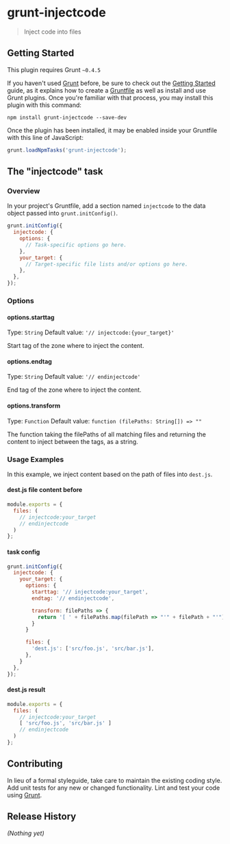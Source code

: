 # grunt-injectcode

> Inject code into files

## Getting Started
This plugin requires Grunt `~0.4.5`

If you haven't used [Grunt](http://gruntjs.com/) before, be sure to check out the [Getting Started](http://gruntjs.com/getting-started) guide, as it explains how to create a [Gruntfile](http://gruntjs.com/sample-gruntfile) as well as install and use Grunt plugins. Once you're familiar with that process, you may install this plugin with this command:

```shell
npm install grunt-injectcode --save-dev
```

Once the plugin has been installed, it may be enabled inside your Gruntfile with this line of JavaScript:

```js
grunt.loadNpmTasks('grunt-injectcode');
```

## The "injectcode" task

### Overview
In your project's Gruntfile, add a section named `injectcode` to the data object passed into `grunt.initConfig()`.

```js
grunt.initConfig({
  injectcode: {
    options: {
      // Task-specific options go here.
    },
    your_target: {
      // Target-specific file lists and/or options go here.
    },
  },
});
```

### Options

#### options.starttag
Type: `String`
Default value: `'// injectcode:{your_target}'`

Start tag of the zone where to inject the content.

#### options.endtag
Type: `String`
Default value: `'// endinjectcode'`

End tag of the zone where to inject the content.

#### options.transform
Type: `Function`
Default value: `function (filePaths: String[]) => ""`

The function taking the filePaths of all matching files and returning the content to inject between the tags, as a string.

### Usage Examples

In this example, we inject content based on the path of files into `dest.js`.

#### dest.js file content before
```js
module.exports = {
  files: (
    // injectcode:your_target
    // endinjectcode
  )
};
```

#### task config
```js
grunt.initConfig({
  injectcode: {
    your_target: {
      options: {
        starttag: '// injectcode:your_target',
        endtag: '// endinjectcode',

        transform: filePaths => {
          return '[ ' + filePaths.map(filePath => "'" + filePath + "'").join(', ') + ' ]';
        }
      }

      files: {
        'dest.js': ['src/foo.js', 'src/bar.js'],
      },
    }
  },
});
```

#### dest.js result
```js
module.exports = {
  files: (
    // injectcode:your_target
    [ 'src/foo.js', 'src/bar.js' ]
    // endinjectcode
  )
};
```

## Contributing
In lieu of a formal styleguide, take care to maintain the existing coding style. Add unit tests for any new or changed functionality. Lint and test your code using [Grunt](http://gruntjs.com/).

## Release History
_(Nothing yet)_
